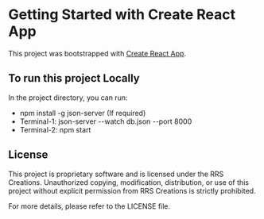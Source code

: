 # Getting Started with Create React App

This project was bootstrapped with [Create React App](https://github.com/facebook/create-react-app).

## To run this project Locally

In the project directory, you can run: 
* npm install -g json-server (If required)
* Terminal-1: json-server --watch db.json --port 8000
* Terminal-2: npm start

## License
This project is proprietary software and is licensed under the RRS Creations. Unauthorized copying, modification, distribution, or use of this project without explicit permission from RRS Creations is strictly prohibited.

For more details, please refer to the LICENSE file.
